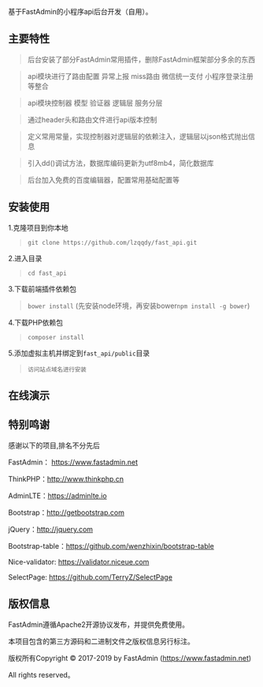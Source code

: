 基于FastAdmin的小程序api后台开发（自用）。


## **主要特性**

> 后台安装了部分FastAdmin常用插件，删除FastAdmin框架部分多余的东西

> api模块进行了路由配置 异常上报 miss路由 微信统一支付 小程序登录注册等整合

> api模块控制器 模型 验证器 逻辑层 服务分层

> 通过header头和路由文件进行api版本控制

> 定义常用常量，实现控制器对逻辑层的依赖注入，逻辑层以json格式抛出信息

> 引入dd()调试方法，数据库编码更新为utf8mb4，简化数据库

> 后台加入免费的百度编辑器，配置常用基础配置等


## **安装使用**
1.克隆项目到你本地
>`git clone https://github.com/lzqqdy/fast_api.git`

2.进入目录
>`cd fast_api`

3.下载前端插件依赖包
>`bower install` (先安装node环境，再安装bower`npm install -g bower`)

4.下载PHP依赖包
>`composer install`

5.添加虚拟主机并绑定到`fast_api/public`目录

>`访问站点域名进行安装`

## **在线演示**

## **特别鸣谢**

感谢以下的项目,排名不分先后

FastAdmin： https://www.fastadmin.net

ThinkPHP：http://www.thinkphp.cn

AdminLTE：https://adminlte.io

Bootstrap：http://getbootstrap.com

jQuery：http://jquery.com

Bootstrap-table：https://github.com/wenzhixin/bootstrap-table

Nice-validator: https://validator.niceue.com

SelectPage: https://github.com/TerryZ/SelectPage


## **版权信息**

FastAdmin遵循Apache2开源协议发布，并提供免费使用。

本项目包含的第三方源码和二进制文件之版权信息另行标注。

版权所有Copyright © 2017-2019 by FastAdmin (https://www.fastadmin.net)

All rights reserved。